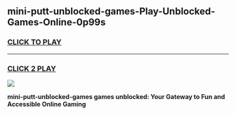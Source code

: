 
## mini-putt-unblocked-games-Play-Unblocked-Games-Online-0p99s
<h3>
<a href="https://premium76.site?title=mini-putt-unblocked-games&ref=25A">CLICK TO PLAY</a></h3>
<hr>

<h3>
<a href="https://premium76.site?title=mini-putt-unblocked-games&ref=25A">CLICK 2 PLAY</a>
  
</h3>

<a href="https://premium76.site?title=mini-putt-unblocked-games&ref=25A"><img src="https://clearcache.store/games.png"></a>


**mini-putt-unblocked-games games unblocked: Your Gateway to Fun and Accessible Online Gaming**
